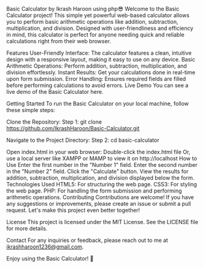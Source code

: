 Basic Calculator by Ikrash Haroon using php😎
Welcome to the Basic Calculator project! This simple yet powerful web-based calculator allows you to perform basic arithmetic operations like addition, subtraction, multiplication, and division. Designed with user-friendliness and efficiency in mind, this calculator is perfect for anyone needing quick and reliable calculations right from their web browser.

Features
User-Friendly Interface: The calculator features a clean, intuitive design with a responsive layout, making it easy to use on any device.
Basic Arithmetic Operations: Perform addition, subtraction, multiplication, and division effortlessly.
Instant Results: Get your calculations done in real-time upon form submission.
Error Handling: Ensures required fields are filled before performing calculations to avoid errors.
Live Demo
You can see a live demo of the Basic Calculator here.

Getting Started
To run the Basic Calculator on your local machine, follow these simple steps:

Clone the Repository:
Step 1:
git clone https://github.com/IkrashHaroon/Basic-Calculator.git

Navigate to the Project Directory:
Step 2:
cd basic-calculator

Open index.html in your web browser:
Double-click the index.html file
Or, use a local server like XAMPP or MAMP to view it on http://localhost
How to Use
Enter the first number in the "Number 1" field.
Enter the second number in the "Number 2" field.
Click the "Calculate" button.
View the results for addition, subtraction, multiplication, and division displayed below the form.
Technologies Used
HTML5: For structuring the web page.
CSS3: For styling the web page.
PHP: For handling the form submission and performing arithmetic operations.
Contributing
Contributions are welcome! If you have any suggestions or improvements, please create an issue or submit a pull request. Let's make this project even better together!

License
This project is licensed under the MIT License. See the LICENSE file for more details.

Contact
For any inquiries or feedback, please reach out to me at ikrashharoon1236@gmail.com.

Enjoy using the Basic Calculator! 🚀

